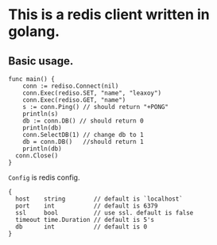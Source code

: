 # This is a redis client written in golang.

## Basic usage.

```language:go
func main() {
	conn := rediso.Connect(nil)
	conn.Exec(rediso.SET, "name", "leaxoy")
	conn.Exec(rediso.GET, "name")
	s := conn.Ping() // should return "+PONG"
	println(s)
	db := conn.DB() // should return 0
	println(db)
	conn.SelectDB(1) // change db to 1
	db = conn.DB()   //should return 1
	println(db)
  conn.Close()
}
```

`Config` is redis config.
```
{
  host    string        // default is `localhost`
  port    int           // default is 6379
  ssl     bool          // use ssl. default is false
  timeout time.Duration // default is 5's
  db      int           // default is 0
}
```
